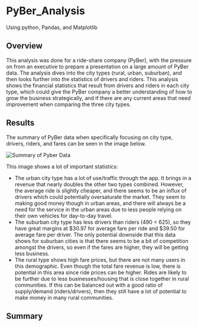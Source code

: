 # PyBer_Analysis
Using python, Pandas, and Matplotlib

## Overview 
This analysis was done for a ride-share company (PyBer), with the pressure on from an executive to prepare a presentation on a large amount of PyBer data. The analysis dives into the city types (rural, urban, suburban), and then looks further into the statistics of drivers and riders. This analysis shows the financial statistics that result from drivers and riders in each city type, which could give the PyBer company a better understanding of how to grow the business strategically, and if there are any current areas that need improvement when comparing the three city types.  

## Results
The summary of PyBer data when specifically focusing on city type, drivers, riders, and fares can be seen in the image below. 

![Summary of Pyber Data](summary_of_pyber_data.png)

This image shows a lot of important statistics:
- The urban city type has a lot of use/traffic through the app. It brings in a revenue that nearly doubles the other two types combined.  However, the average ride is slightly cheaper, and there seems to be an influx of drivers which could potentially oversaturate the market.  They seem to making good money though in urban areas, and there will always be a need for the service in the urban areas due to less people relying on their own vehicles for day-to-day travel.
- The suburban city type has less drivers than riders (490 < 625), so they have great margins at $30.97 for average fare per ride and $39.50 for average fare per driver.  The only potential downside that this data shows for suburban cities is that there seems to be a bit of competition amongst the drivers, so even if the fares are higher, they will be getting less business.  
- The rural type shows high fare prices, but there are not many users in this demographic.  Even though the total fare revenue is low, there is potential in this area since ride prices can be higher.  Rides are likely to be further due to less businesses/housing that is close together in rural communities.  If this can be balanced out with a good ratio of supply/demand (riders/drivers), then they still have a lot of potential to make money in many rural communities.  

 

## Summary
